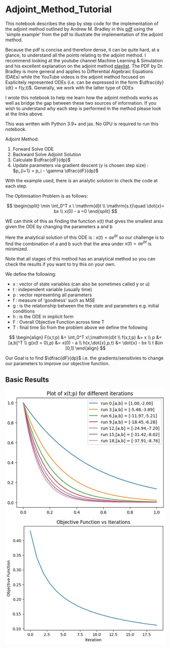 # Adjoint_Method_Tutorial

This notebook describes the step by step code for the implementation of the adjoint method outlined by Andrew M. Bradley in this [pdf](https://cs.stanford.edu/~ambrad/adjoint_tutorial.pdf) using the 'simple example' from the pdf to illustrate the implementation of the adjoint method.

Because the pdf is concise and therefore dense, it can be quite hard, at a glance, to understand all the points relating to the adjoint method. I recommend looking at the youtube channel Machine Learning & Simulation and his excellent explanation on the adjoint method [playlist](https://www.youtube.com/playlist?list=PLISXH-iEM4Jk27AmSvISooRRKH4WtlWKP). The PDF by Dr. Bradley is more general and applies to Differential Algebraic Equations (DAEs) while the YouTube videos is the adjoint method focused on Explicitely represented ODEs (i.e. can be expressed in the form $\dfrac{dy}{dt} = f(y,t)$. Generally, we work with the latter type of ODEs

I wrote this notebook to help me learn how the adjoint methods works as well as bridge the gap between these two sources of information. If you wish to understand why each step is performed in the method please look at the links above.

This was written with Python 3.9+ and jax. No GPU is required to run this notebook. 

Adjoint Method:
1. Forward Solve ODE
2. Backward Solve Adjoint Solution
3. Calculate $\dfrac{dF}{dp}$
4. Update parameters via gradient descent ($\gamma$ is chosen step size) : $p_{i+1} = p_i - \gamma \dfrac{dF}{dp}$

With the example used, there is an analytic solution to check the code at each step.

The Optimisation Problem is as follows:

$$
\begin{split}
\min \int_0^T x \ \mathrm{d}t \\
\mathrm{s.t}\quad \dot{x}= bx \\
x(0) - a =0
\end{split}
$$

WE can think of this as finding the function x(t) that gives the smallest area given the ODE by changing the parameters a and b

Here the analytical solution of this ODE is : $x(t) = ae^{bt}$ so our challenge is to find the combination of a and b such that the area under  $x(t) = ae^{bt}$ is minimized.

Note that all stages of this method has an analytical method so you can check the results if you want to try this on your own.

We define the following:
- x : vector of state variables (can also be sometimes called y or u)
- t : independent variable (usually time) 
- p : vector representing all parameters
- f : measure of 'goodness' such as MSE
- g : is the relationship between the the state and parameters e.g. initial conditions
- h : is the ODE in implicit form
- F : Overall Objective Function across time T 
- T : final time
So from the problem above we define the following

$$
\begin{align}
F(x,t;p) &= \int_0^T x\;\mathrm{d}t \\
f(x,t;p) &= x \\
p &= [a,b]^T \\
g(x(t = 0),p) &= x(0) - a \\
h(x,\dot{x},p,t) &= \dot{x} - bx \\
t &\in [0,1]
\end{align}
$$

Our Goal is to find $\dfrac{dF}{dp}$ i.e. the gradients/sensitivies to change our parameters to improve our objective function. 

## Basic Results

![Alt text](<x at different iterations.JPG>)
![Alt text](<Obj vs Iter.JPG>)
